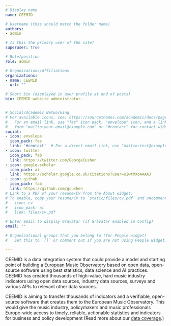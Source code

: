 ```yaml
---
# Display name
name: CEEMID

# Username (this should match the folder name)
authors:
- admin

# Is this the primary user of the site?
superuser: true

# Role/position
role: admin

# Organizations/Affiliations
organizations:
- name: CEEMID
  url: ""

# Short bio (displayed in user profile at end of posts)
bio: CEEMID website administrator.


# Social/Academic Networking
# For available icons, see: https://sourcethemes.com/academic/docs/page-builder/#icons
#   For an email link, use "fas" icon pack, "envelope" icon, and a link in the
#   form "mailto:your-email@example.com" or "#contact" for contact widget.
social:
- icon: envelope
  icon_pack: fas
  link: '#contact'  # For a direct email link, use "mailto:test@example.org".
- icon: twitter
  icon_pack: fab
  link: https://twitter.com/GeorgeCushen
- icon: google-scholar
  icon_pack: ai
  link: https://scholar.google.co.uk/citations?user=sIwtMXoAAAAJ
- icon: github
  icon_pack: fab
  link: https://github.com/gcushen
# Link to a PDF of your resume/CV from the About widget.
# To enable, copy your resume/CV to `static/files/cv.pdf` and uncomment the lines below.
# - icon: cv
#   icon_pack: ai
#   link: files/cv.pdf

# Enter email to display Gravatar (if Gravatar enabled in Config)
email: ""

# Organizational groups that you belong to (for People widget)
#   Set this to `[]` or comment out if you are not using People widget.

---
```


CEEMID is a data integration system that could provide a model and starting point of building a [European Music Observatory](https://documentation.ceemid.eu/index.php?title=European_Music_Observatory) based on open data, open-source software using best statistics, data science and AI practices. CEEMID has created thousands of high-value, hard music industry indicators using open data sources, industry data sources, surveys and various APIs to relevant other data sources.

CEEMID is aiming to transfer thousands of indicators and a verifiable, open-source software that creates them to the European Music Observatory. This would give the music industry, policymakers and music professionals Europe-wide access to timely, reliable, actionable statistics and indicators for business and policy development (Read more about our [data coverage](https://documentation.ceemid.eu/index.php?title=Main_Page#Data_Coverage).)

